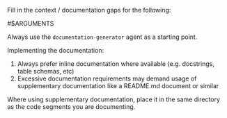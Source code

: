 Fill in the context / documentation gaps for the following:

#$ARGUMENTS

Always use the `documentation-generator` agent as a starting point.

Implementing the documentation:
1) Always prefer inline documentation where available (e.g. docstrings, table schemas, etc)
2) Excessive documentation requirements may demand usage of supplementary documentation like a README.md document or similar

Where using supplementary documentation, place it in the same directory as the code segments you are documenting.
